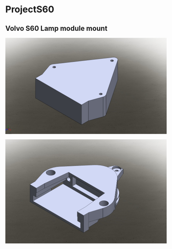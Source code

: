 # ProjectS60

## Volvo S60 Lamp module mount

![Alt text](Screenshot_1.jpg)


![Alt text](Screenshot_2.jpg)
